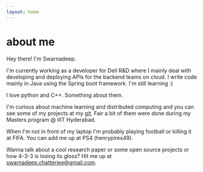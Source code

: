 ```yaml
---
layout: home
---
```

# about me

Hey there! I'm Swarnadeep.

I'm currently working as a developer for Dell R&D where I mainly deal with developing and deploying APIs for the backend teams on cloud. I write code mainly in Java using the Spring boot framework. I'm still learning :)

I love python and C++. Something about them.

I'm curious about machine learning and distributed computing and you can see some of my projects at my <a href = "www.github.com/reallyoldturtle">git</a>. Fair a bit of them were done during my Masters program @ IIIT Hyderabad.

When I'm not in front of my laptop I'm probably playing football or killing it at FIFA. You can add me up at PS4 (henrypires49).

Wanna talk about a cool research paper or some open source projects or how 4-3-3 is losing its gloss? Hit me up at swarnadeep.chatterjee@gmail.com.


